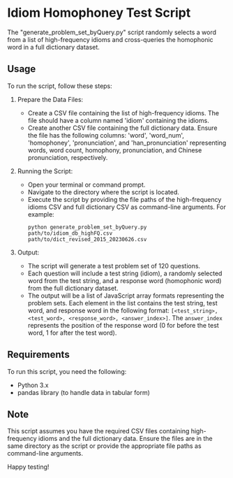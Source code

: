 # Idiom Homophoney Test Script

The "generate_problem_set_byQuery.py" script randomly selects a word from a list of high-frequency idioms and cross-queries the homophonic word in a full dictionary dataset.

## Usage

To run the script, follow these steps:

1. Prepare the Data Files:

   - Create a CSV file containing the list of high-frequency idioms. The file should have a column named 'idiom' containing the idioms.
   - Create another CSV file containing the full dictionary data. Ensure the file has the following columns: 'word', 'word_num', 'homophoney', 'pronunciation', and 'han_pronunciation' representing words, word count, homophony, pronunciation, and Chinese pronunciation, respectively.

2. Running the Script:

   - Open your terminal or command prompt.
   - Navigate to the directory where the script is located.
   - Execute the script by providing the file paths of the high-frequency idioms CSV and full dictionary CSV as command-line arguments. For example:
     ```
     python generate_problem_set_byQuery.py path/to/idiom_db_highFQ.csv path/to/dict_revised_2015_20230626.csv
     ```

3. Output:
   - The script will generate a test problem set of 120 questions.
   - Each question will include a test string (idiom), a randomly selected word from the test string, and a response word (homophonic word) from the full dictionary dataset.
   - The output will be a list of JavaScript array formats representing the problem sets. Each element in the list contains the test string, test word, and response word in the following format: `[<test_string>, <test_word>, <response_word>, <answer_index>]`. The `answer_index` represents the position of the response word (0 for before the test word, 1 for after the test word).

## Requirements

To run this script, you need the following:

- Python 3.x
- pandas library (to handle data in tabular form)

## Note

This script assumes you have the required CSV files containing high-frequency idioms and the full dictionary data. Ensure the files are in the same directory as the script or provide the appropriate file paths as command-line arguments.

Happy testing!
